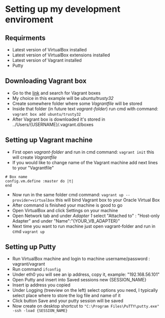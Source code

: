 # Setting up my development enviroment

## Requirments

- Latest version of VirtualBox installed
- Latest version of VirtualBox extensions installed
- Latest version of Vagrant installed
- Putty

## Downloading Vagrant box

- Go to the [link](https://app.vagrantup.com/boxes/search) and search for Vagrant boxes
- My choice in this example will be *ubuntu/trusty32*
- Create somewhere folder where some *Vagrantfile* will be stored
- Inside that folder (in future text *vagrant-folder*) run cmd with command: ```vagrant box add ubuntu/trusty32```
- After Vagrant box is downloaded it's stored in ../Users/{USERNAME}/.vagrant.d/boxes

## Setting up Vagrant machine

- First open *vagrant-folder* and run in cmd command: ```vagrant init``` this will create *Vagrantfile*
- If you would like to change name of the Vagrant machine add next lines to your "Vagrantfile"
``` 
# Box name
config.vm.define :master do |t|
end
```
- Now run in the same folder cmd command: ```vagrant up --provider=virtualbox``` this will bind Vagrant box to your Oracle Virtual Box
- After command is finished your machine is good to go
- Open VirtualBox and click Settings on your machine
- Open Network tab and under *Adapter 1* select "Attached to" : "Host-only Adapter" and under "Name":"{YOUR_VB_ADAPTER}"
- Next time you want to run machine just open vagrant-folder and run in cmd ```vagrant up```

## Setting up Putty

- Run VirtualBox machine and login to machine username/password : vagrant/vagrant
- Run command ```ifconfig```
- Under eth0 you will see an ip address, copy it, example: "192.168.56.101"
- Open Putty and insert into Saved sessions new {SESSION_NAME}
- Insert ip address you copied
- Under Logging (treeview on the left) select options you need, I typically select place where to store the log file and name of it
- Click button Save and your putty session will be saved
- Now create on desktop shortcut to ```"C:\Program Files\PuTTY\putty.exe" -ssh -load {SESSION_NAME}```


